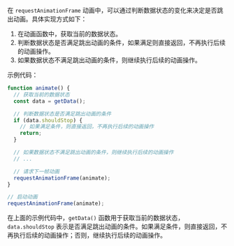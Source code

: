 在 `requestAnimationFrame` 动画中，可以通过判断数据状态的变化来决定是否跳出动画。具体实现方式如下：

1. 在动画函数中，获取当前的数据状态。
2. 判断数据状态是否满足跳出动画的条件，如果满足则直接返回，不再执行后续的动画操作。
3. 如果数据状态不满足跳出动画的条件，则继续执行后续的动画操作。

示例代码：

```javascript
function animate() {
  // 获取当前的数据状态
  const data = getData();

  // 判断数据状态是否满足跳出动画的条件
  if (data.shouldStop) {
    // 如果满足条件，则直接返回，不再执行后续的动画操作
    return;
  }

  // 如果数据状态不满足跳出动画的条件，则继续执行后续的动画操作
  // ...

  // 请求下一帧动画
  requestAnimationFrame(animate);
}

// 启动动画
requestAnimationFrame(animate);
```

在上面的示例代码中，`getData()` 函数用于获取当前的数据状态，`data.shouldStop` 表示是否满足跳出动画的条件。如果满足条件，则直接返回，不再执行后续的动画操作；否则，继续执行后续的动画操作。